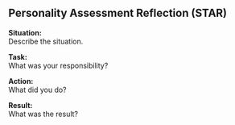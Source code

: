 ## Personality Assessment Reflection (STAR)

**Situation:**  
Describe the situation.

**Task:**  
What was your responsibility?

**Action:**  
What did you do?

**Result:**  
What was the result?
